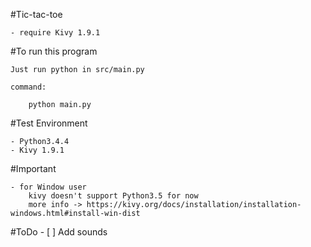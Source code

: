 #Tic-tac-toe

    - require Kivy 1.9.1

#To run this program

    Just run python in src/main.py
    
    command:
        
        python main.py
        

#Test Environment

    - Python3.4.4
    - Kivy 1.9.1
    
#Important

    - for Window user
        kivy doesn't support Python3.5 for now
        more info -> https://kivy.org/docs/installation/installation-windows.html#install-win-dist

#ToDo
    - [ ] Add sounds

